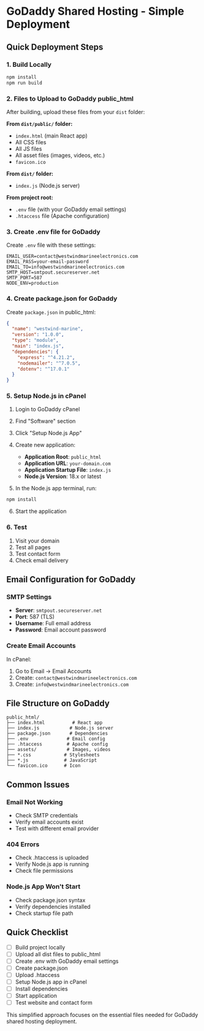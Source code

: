# GoDaddy Shared Hosting - Simple Deployment

## Quick Deployment Steps

### 1. Build Locally
```bash
npm install
npm run build
```

### 2. Files to Upload to GoDaddy public_html

After building, upload these files from your `dist` folder:

**From `dist/public/` folder:**
- `index.html` (main React app)
- All CSS files
- All JS files  
- All asset files (images, videos, etc.)
- `favicon.ico`

**From `dist/` folder:**
- `index.js` (Node.js server)

**From project root:**
- `.env` file (with your GoDaddy email settings)
- `.htaccess` file (Apache configuration)

### 3. Create .env file for GoDaddy

Create `.env` file with these settings:

```env
EMAIL_USER=contact@westwindmarineelectronics.com
EMAIL_PASS=your-email-password
EMAIL_TO=info@westwindmarineelectronics.com
SMTP_HOST=smtpout.secureserver.net
SMTP_PORT=587
NODE_ENV=production
```

### 4. Create package.json for GoDaddy

Create `package.json` in public_html:

```json
{
  "name": "westwind-marine",
  "version": "1.0.0",
  "type": "module",
  "main": "index.js",
  "dependencies": {
    "express": "^4.21.2",
    "nodemailer": "^7.0.5",
    "dotenv": "^17.0.1"
  }
}
```

### 5. Setup Node.js in cPanel

1. Login to GoDaddy cPanel
2. Find "Software" section 
3. Click "Setup Node.js App"
4. Create new application:
   - **Application Root**: `public_html`
   - **Application URL**: `your-domain.com`
   - **Application Startup File**: `index.js`
   - **Node.js Version**: 18.x or latest

5. In the Node.js app terminal, run:
```bash
npm install
```

6. Start the application

### 6. Test

1. Visit your domain
2. Test all pages
3. Test contact form
4. Check email delivery

## Email Configuration for GoDaddy

### SMTP Settings
- **Server**: `smtpout.secureserver.net`
- **Port**: 587 (TLS)
- **Username**: Full email address
- **Password**: Email account password

### Create Email Accounts
In cPanel:
1. Go to Email → Email Accounts
2. Create: `contact@westwindmarineelectronics.com`
3. Create: `info@westwindmarineelectronics.com`

## File Structure on GoDaddy

```
public_html/
├── index.html          # React app
├── index.js           # Node.js server
├── package.json       # Dependencies
├── .env              # Email config
├── .htaccess         # Apache config
├── assets/           # Images, videos
├── *.css            # Stylesheets
├── *.js             # JavaScript
└── favicon.ico      # Icon
```

## Common Issues

### Email Not Working
- Check SMTP credentials
- Verify email accounts exist
- Test with different email provider

### 404 Errors
- Check .htaccess is uploaded
- Verify Node.js app is running
- Check file permissions

### Node.js App Won't Start
- Check package.json syntax
- Verify dependencies installed
- Check startup file path

## Quick Checklist

- [ ] Build project locally
- [ ] Upload all dist files to public_html
- [ ] Create .env with GoDaddy email settings
- [ ] Create package.json
- [ ] Upload .htaccess
- [ ] Setup Node.js app in cPanel
- [ ] Install dependencies
- [ ] Start application
- [ ] Test website and contact form

This simplified approach focuses on the essential files needed for GoDaddy shared hosting deployment.